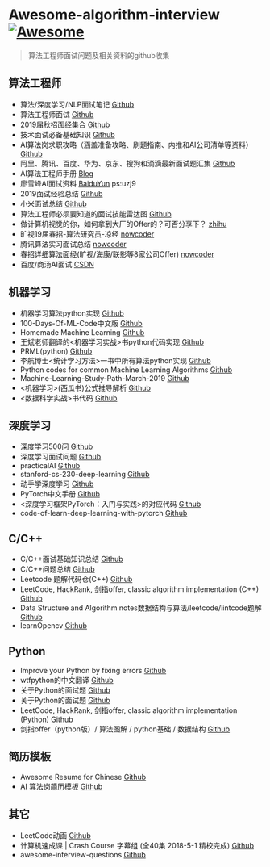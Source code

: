 # Awesome-algorithm-interview [![Awesome](https://cdn.rawgit.com/sindresorhus/awesome/d7305f38d29fed78fa85652e3a63e154dd8e8829/media/badge.svg)](https://github.com/sindresorhus/awesome)

> 算法工程师面试问题及相关资料的github收集  

## 算法工程师
- 算法/深度学习/NLP面试笔记 [Github](https://github.com/imhuay/Algorithm_Interview_Notes-Chinese)  
- 算法工程师面试 [Github](https://github.com/PPshrimpGo/AIinterview)  
- 2019届秋招面经集合 [Github](https://github.com/zslomo/2019-Autumn-recruitment-experience)  
- 技术面试必备基础知识 [Github](https://github.com/CyC2018/CS-Notes)  
- AI算法岗求职攻略（涵盖准备攻略、刷题指南、内推和AI公司清单等资料）[Github](https://github.com/amusi/AI-Job-Notes)  
- 阿里、腾讯、百度、华为、京东、搜狗和滴滴最新面试题汇集 [Github](https://github.com/xiaole0310/interview-)  
- AI算法工程师手册 [Blog](http://www.huaxiaozhuan.com/)  
- 廖雪峰AI面试资料 [BaiduYun](https://pan.baidu.com/s/10NL2yJxsBFjq8PP-wdBfuw)  ps:uzj9  
- 2019面试经验总结 [Github](https://github.com/lcylmhlcy/Awesome-algorithm-interview/blob/master/interview/1.md)  
- 小米面试总结 [Github](https://github.com/lcylmhlcy/Awesome-algorithm-interview/blob/master/interview/2.md)  
- 算法工程师必须要知道的面试技能雷达图 [Github](https://github.com/lcylmhlcy/Awesome-algorithm-interview/blob/master/interview/3.md)  
- 做计算机视觉的你，如何拿到大厂的Offer的？可否分享下？ [zhihu](https://www.zhihu.com/question/272045026/answer/366665187)  
- 旷视19届春招-算法研究员-凉经 [nowcoder](https://www.nowcoder.com/discuss/167336)  
- 腾讯算法实习面试总结 [nowcoder](https://www.nowcoder.com/discuss/163996)  
- 春招详细算法面经(旷视/海康/联影等8家公司Offer) [nowcoder](https://www.nowcoder.com/discuss/163388)  
- 百度/商汤AI面试 [CSDN](https://blog.csdn.net/emma1222/article/details/86551435)  

## 机器学习
- 机器学习算法python实现 [Github](https://github.com/lawlite19/MachineLearning_Python)  
- 100-Days-Of-ML-Code中文版 [Github](https://github.com/MLEveryday/100-Days-Of-ML-Code)  
- Homemade Machine Learning [Github](https://github.com/trekhleb/homemade-machine-learning)  
- 王斌老师翻译的<机器学习实战>书python代码实现 [Github](https://github.com/wzy6642/Machine-Learning-in-Action-Python3)  
- PRML(python) [Github](https://github.com/ctgk/PRML)  
- 李航博士<统计学习方法>一书中所有算法python实现 [Github](https://github.com/WenDesi/lihang_book_algorithm)  
- Python codes for common Machine Learning Algorithms [Github](https://github.com/susanli2016/Machine-Learning-with-Python)  
- Machine-Learning-Study-Path-March-2019 [Github](https://github.com/clone95/Machine-Learning-Study-Path-March-2019)  
- <机器学习>(西瓜书)公式推导解析 [Github](https://github.com/datawhalechina/pumpkin-book)  
- <数据科学实战>书代码 [Github](https://github.com/oreillymedia/doing_data_science)  

## 深度学习
- 深度学习500问 [Github](https://github.com/scutan90/DeepLearning-500-questions)  
- 深度学习面试问题 [Github](https://github.com/elviswf/DeepLearningBookQA_cn) 
- practicalAI [Github](https://github.com/GokuMohandas/practicalAI)   
- stanford-cs-230-deep-learning [Github](https://github.com/afshinea/stanford-cs-230-deep-learning)  
- 动手学深度学习 [Github](https://github.com/d2l-ai/d2l-zh)  
- PyTorch中文手册 [Github](https://github.com/zergtant/pytorch-handbook)  
- <深度学习框架PyTorch：入门与实践>的对应代码 [Github](https://github.com/chenyuntc/pytorch-book)  
- code-of-learn-deep-learning-with-pytorch [Github](https://github.com/L1aoXingyu/code-of-learn-deep-learning-with-pytorch)  
 
## C/C++
- C/C++面试基础知识总结 [Github](https://github.com/huihut/interview)  
- C/C++问题总结 [Github](https://github.com/linw7/Skill-Tree/blob/master/%E7%BC%96%E7%A8%8B%E8%AF%AD%E8%A8%80C++.md)
- Leetcode 题解代码仓(C++) [Github](https://github.com/liuyubobobo/Play-Leetcode)  
- LeetCode, HackRank, 剑指offer, classic algorithm implementation (C++) [Github](https://github.com/knightsj/awesome-algorithm-question-solution)  
- Data Structure and Algorithm notes数据结构与算法/leetcode/lintcode题解 [Github](https://github.com/billryan/algorithm-exercise)  
- learnOpencv [Github](https://github.com/spmallick/learnopencv)  

## Python
- Improve your Python by fixing errors [Github](https://github.com/qxf2/wtfiswronghere)  
- wtfpython的中文翻译 [Github](https://github.com/leisurelicht/wtfpython-cn)  
- 关于Python的面试题 [Github](https://github.com/taizilongxu/interview_python)  
- 关于Python的面试题 [Github](https://github.com/kenwoodjw/python_interview_question)  
- LeetCode, HackRank, 剑指offer, classic algorithm implementation (Python) [Github](https://github.com/apachecn/awesome-algorithm)  
- 剑指offer（python版）/ 算法图解 / python基础 / 数据结构 [Github](https://github.com/weixianglin/oh-my-python)  

## 简历模板
-  Awesome Resume for Chinese [Github](https://github.com/dyweb/awesome-resume-for-chinese)  
- AI 算法岗简历模板 [Github](https://github.com/amusi/AI-Job-Resume)  

## 其它
- LeetCode动画 [Github](https://github.com/MisterBooo/LeetCodeAnimation)  
- 计算机速成课 | Crash Course 字幕组 (全40集 2018-5-1 精校完成) [Github](https://github.com/1c7/crash-course-computer-science-chinese)  
- awesome-interview-questions [Github](https://github.com/MaximAbramchuck/awesome-interview-questions)  
